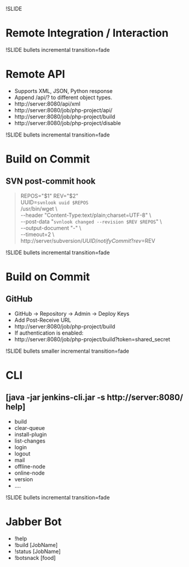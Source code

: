 !SLIDE

# Remote Integration / Interaction #

!SLIDE bullets incremental transition=fade

# Remote API #

* Supports XML, JSON, Python response
* Append /api/? to different object types.
* http://server:8080/api/xml
* http://server:8080/job/php-project/api/
* http://server:8080/job/php-project/build
* http://server:8080/job/php-project/disable

!SLIDE bullets incremental transition=fade

# Build on Commit #
## SVN post-commit hook ##

> REPOS="$1"  
> REV="$2"  
> UUID=`svnlook uuid $REPOS`  
> /usr/bin/wget \  
>   --header "Content-Type:text/plain;charset=UTF-8" \  
>   --post-data "`svnlook changed --revision $REV $REPOS`" \  
>   --output-document "-" \  
>   --timeout=2 \  
>   http://server/subversion/${UUID}/notifyCommit?rev=$REV  


!SLIDE bullets incremental transition=fade

# Build on Commit #
## GitHub ##

* GitHub -> Repository -> Admin -> Deploy Keys
* Add Post-Receive URL
* http://server:8080/job/php-project/build
* If authentication is enabled:
* http://server:8080/job/php-project/build?token=shared_secret

!SLIDE bullets smaller incremental transition=fade

# CLI #

## [java -jar jenkins-cli.jar -s http://server:8080/ help] ##

* build
* clear-queue
* install-plugin
* list-changes
* login
* logout
* mail
* offline-node
* online-node
* version
* ....

!SLIDE bullets incremental transition=fade

# Jabber Bot #

* !help
* !build [JobName]
* !status [JobName]
* !botsnack [food]
